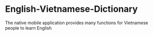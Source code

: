 # English-Vietnamese-Dictionary
The native mobile application provides many functions for Vietnamese people to learn English
